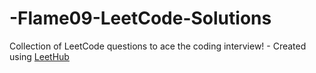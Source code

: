 # -Flame09-LeetCode-Solutions
Collection of LeetCode questions to ace the coding interview! - Created using [LeetHub](https://github.com/QasimWani/LeetHub)
